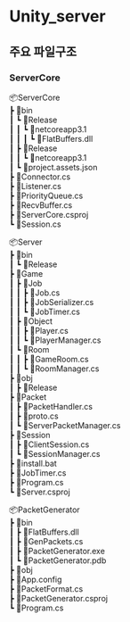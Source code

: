 # Unity_server

## 주요 파일구조

### **ServerCore**


📦ServerCore  
 ┣ 📂bin  
 ┃ ┗ 📂Release  
 ┃ ┃ ┗ 📂netcoreapp3.1  
 ┃ ┃ ┃ ┗ 📜FlatBuffers.dll  
 ┃ ┣ 📂Release  
 ┃ ┃ ┗ 📂netcoreapp3.1  
 ┃ ┗  📜project.assets.json  
 ┣ 📜Connector.cs  
 ┣ 📜Listener.cs  
 ┣ 📜PriorityQueue.cs  
 ┣ 📜RecvBuffer.cs  
 ┣ 📜ServerCore.csproj  
 ┗ 📜Session.cs  

 📦Server  
 ┣ 📂bin  
 ┃ ┗ 📂Release  
 ┣ 📂Game  
 ┃ ┣ 📂Job  
 ┃ ┃ ┣ 📜Job.cs  
 ┃ ┃ ┣ 📜JobSerializer.cs  
 ┃ ┃ ┗ 📜JobTimer.cs  
 ┃ ┣ 📂Object  
 ┃ ┃ ┣ 📜Player.cs  
 ┃ ┃ ┗ 📜PlayerManager.cs  
 ┃ ┗ 📂Room  
 ┃ ┃ ┣ 📜GameRoom.cs  
 ┃ ┃ ┗ 📜RoomManager.cs  
 ┣ 📂obj  
 ┃ ┣ 📂Release  
 ┣ 📂Packet  
 ┃ ┣ 📜PacketHandler.cs  
 ┃ ┣ 📜proto.cs  
 ┃ ┗ 📜ServerPacketManager.cs  
 ┣ 📂Session  
 ┃ ┣ 📜ClientSession.cs  
 ┃ ┗ 📜SessionManager.cs  
 ┣ 📜install.bat  
 ┣ 📜JobTimer.cs  
 ┣ 📜Program.cs  
 ┗ 📜Server.csproj  

 📦PacketGenerator  
 ┣ 📂bin  
 ┃ ┣ 📜FlatBuffers.dll  
 ┃ ┣ 📜GenPackets.cs    
 ┃ ┣ 📜PacketGenerator.exe  
 ┃ ┗ 📜PacketGenerator.pdb  
 ┣ 📂obj  
 ┣ 📜App.config  
 ┣ 📜PacketFormat.cs  
 ┣ 📜PacketGenerator.csproj  
 ┗ 📜Program.cs  